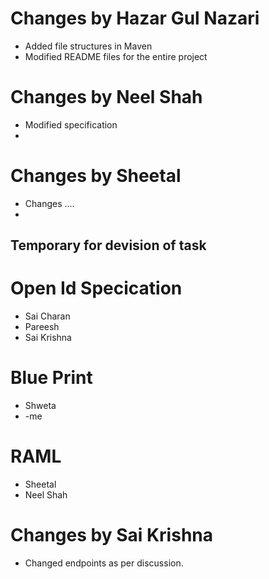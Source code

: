 # Changes by Hazar Gul Nazari
 - Added file structures in Maven
 - Modified README files for the entire project
 
 
# Changes by Neel Shah
- Modified specification
- 


# Changes by Sheetal
- Changes ....
- 

## Temporary for devision of task

#  Open Id Specication
- Sai Charan
- Pareesh
- Sai Krishna

# Blue Print
- Shweta
- -me

# RAML
- Sheetal
- Neel Shah

# Changes by Sai Krishna
- Changed endpoints as per discussion.



